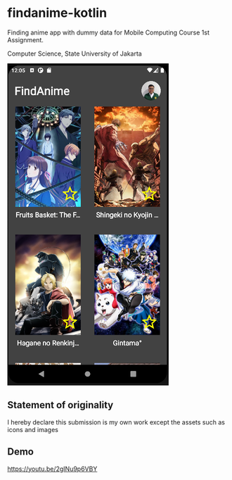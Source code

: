 # findanime-kotlin

Finding anime app with dummy data for Mobile Computing Course 1st Assignment.

Computer Science, State University  of Jakarta

![](https://github.com/FarhanHP/findanime-kotlin/blob/main/images/Screenshot%20from%202021-11-08%2012-05-48.png)


## Statement of originality

I hereby declare this submission is my own work except the assets such as icons and images

## Demo

https://youtu.be/2gINu9p6VBY
